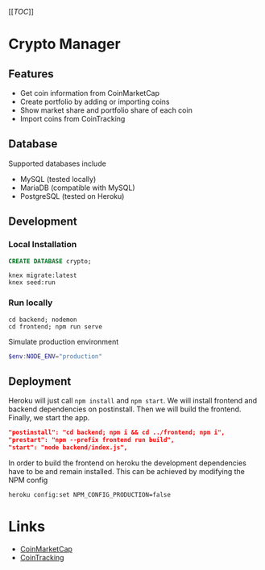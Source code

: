 [[_TOC_]]

# Crypto Manager
## Features
* Get coin information from CoinMarketCap 
* Create portfolio by adding or importing coins
* Show market share and portfolio share of each coin
* Import coins from CoinTracking

## Database
Supported databases include
* MySQL (tested locally)
* MariaDB (compatible with MySQL)
* PostgreSQL (tested on Heroku)

## Development
### Local Installation
```sql
CREATE DATABASE crypto;
```
```shell
knex migrate:latest
knex seed:run
```
### Run locally
```shell
cd backend; nodemon
cd frontend; npm run serve
```

Simulate production environment
```powershell
$env:NODE_ENV="production"
```

## Deployment
Heroku will just call `npm install` and `npm start`.
We will install frontend and backend dependencies on postinstall.
Then we will build the frontend.
Finally, we start the app.
```json
"postinstall": "cd backend; npm i && cd ../frontend; npm i",
"prestart": "npm --prefix frontend run build",
"start": "node backend/index.js",
```
In order to build the frontend on heroku the development dependencies have to be and remain installed. 
This can be achieved by modifying the NPM config
```shell
heroku config:set NPM_CONFIG_PRODUCTION=false
```

# Links
* [CoinMarketCap](https://coinmarketcap.com)
* [CoinTracking](https://cointracking.info)